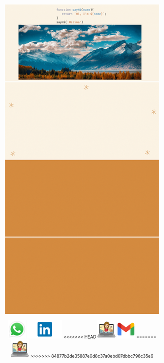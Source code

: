 <img src= "./assets/Welcome (2).gif" alt=''/>

<img src= "./assets/infos.gif" alt=''/>


<img src= "./assets/tools.gif" alt=''/>


<img src= "./assets/Welcome (3).gif" alt=''/>
<img src= "./" alt=''/>




<div align = center>
  <a href="https://wa.link/clgk4r" target="_blank"> <img src="./assets/WhatsApp.svg.png" alt="wpp" width="auto" height="60"/></a> 
<a href="https://www.linkedin.com/in/melina-zellweger-" target="_blank"> <img src="./assets/linkedin.png" alt="in" width="auto" height="60"/></a> 
<<<<<<< HEAD
  <a href="https://www.linkedin.com/in/melina-zellweger-" target="_blank"> <img src="./assets/WhatsApp Image 2021-05-24 at 15.17.05.jpeg" alt="in" width="auto" height="60"/></a> 
  <a href="mailto:zmelina99@gmail.com" target="_blank"> <img src="./assets/gmail.png" alt="in" width="auto" height="60"/></a> 
=======
  <a href="https://www.linkedin.com/in/melina-zellweger-" target="_blank"> <img src="./assets/porrtfolio.png" alt="in" width="auto" height="60"/></a> 
>>>>>>> 84877b2de35887e0d8c37a0ebd07dbbc796c35e6
  </div>



